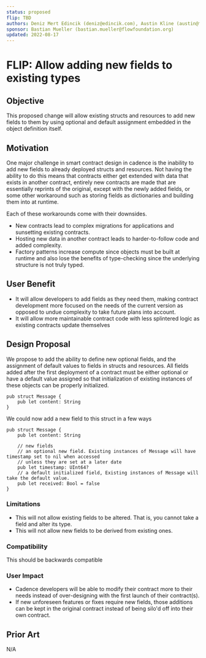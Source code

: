 ```yaml
---
status: proposed
flip: TBD
authors: Deniz Mert Edincik (deniz@edincik.com), Austin Kline (austin@flowty.io)
sponsor: Bastian Mueller (bastian.mueller@flowfoundation.org)
updated: 2022-08-17
---
```


# FLIP: Allow adding new fields to existing types

## Objective
This proposed change will allow existing structs and resources to add new fields to them by
using optional and default assignment embedded in the object definition itself.

## Motivation

One major challenge in smart contract design in cadence is the inability to add new fields to already deployed
structs and resources. Not having the ability to do this means that contracts either get extended
with data that exists in another contract, entirely new contracts are made that are essentially reprints of the
original, except with the newly added fields, or some other workaround such as storing fields as dictionaries
and building them into at runtime.

Each of these workarounds come with their downsides.
- New contracts lead to complex migrations for applications and sunsetting existing contracts.
- Hosting new data in another contract leads to harder-to-follow code and added complexity.
- Factory patterns increase compute since objects must be built at runtime and also lose the benefits of type-checking
    since the underlying structure is not truly typed.

## User Benefit

- It will allow developers to add fields as they need them, making contract development more focused on the needs of the current version
    as opposed to undue complexity to take future plans into account.
- It will allow more maintainable contract code with less splintered logic as existing contracts update themselves

## Design Proposal

We propose to add the ability to define new optional fields, and the assignment of default values to fields in
structs and resources. All fields added after the first deployment of a contract must be either optional or have
a default value assigned so that initialization of existing instances of these objects can be properly
initialized.

```cadence
pub struct Message {
    pub let content: String
}
```

We could now add a new field to this struct in a few ways

```cadence
pub struct Message {
    pub let content: String

    // new fields
    // an optional new field. Existing instances of Message will have timestamp set to nil when accessed
    // unless they are set at a later date
    pub let timestamp: UInt64?
    // a default initialized field, Existing instances of Message will take the default value.
    pub let received: Bool = false
}
```

### Limitations

- This will not allow existing fields to be altered. That is, you cannot take a field and alter its type.
- This will not allow new fields to be derived from existing ones.

### Compatibility

This should be backwards compatible

### User Impact

- Cadence developers will be able to modify their contract more to their needs instead of over-designing with
the first launch of their contract(s).
- If new unforeseen features or fixes require new fields, those additions can be kept in the original contract instead of being silo'd off into their own contract.

## Prior Art

N/A